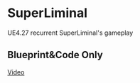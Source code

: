 # SuperLiminal
UE4.27 recurrent SuperLiminal's gameplay


## Blueprint&Code Only


[Video](https://www.bilibili.com/video/BV1Pc411s7RY/?spm_id_from=333.999.0.0)

